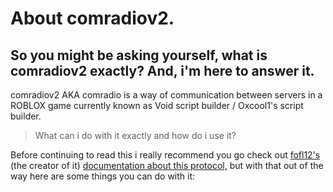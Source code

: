 # About comradiov2.
## So you might be asking yourself, what is comradiov2 exactly? And, i'm here to answer it.

comradiov2 AKA comradio is a way of communication between servers in a ROBLOX game currently known as Void script builder / Oxcool1's script builder.
> What can i do with it exactly and how do i use it?

Before continuing to read this i really recommend you go check out [fofl12's](https://github.com/fofl12) (the creator of it) [documentation about this protocol,](https://github.com/fofl12/comradio/blob/main/comradio2.md) but with that out of the way here are some things you can do with it:
